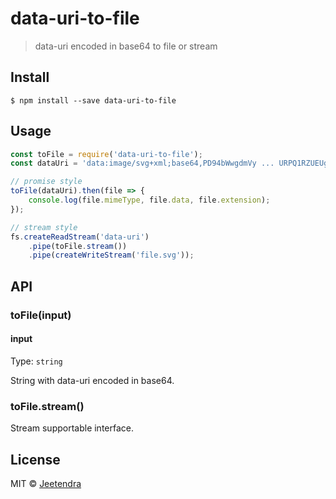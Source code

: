 # data-uri-to-file

> data-uri encoded in base64 to file or stream


## Install

```
$ npm install --save data-uri-to-file
```


## Usage

```js
const toFile = require('data-uri-to-file');
const dataUri = 'data:image/svg+xml;base64,PD94bWwgdmVy ... URPQ1RZUEUgc3ZnIFB4KPC9zdmc+Cgo=';

// promise style
toFile(dataUri).then(file => {
	console.log(file.mimeType, file.data, file.extension);
});

// stream style
fs.createReadStream('data-uri')
	.pipe(toFile.stream())
	.pipe(createWriteStream('file.svg'));
```

## API

### toFile(input)

#### input

Type: `string`

String with data-uri encoded in base64.

### toFile.stream()

Stream supportable interface.

## License

MIT © [Jeetendra](http://jeetendra.xyz)
